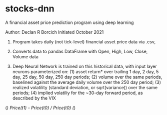 # stocks-dnn
A financial asset price prediction program using deep learning

Author: Declan R Borcich
Initiated October 2021

1. Program takes daily (not tick-level) financial asset price data via .csv,
  
3. Converts data to pandas DataFrame with Open, High, Low, Close, Volume data
4. Deep Neural Network is trained on this historical data, with input layer
  neurons parameterized on: (1) asset return* over trailing 1 day, 2 day, 5 day,
  25 day, 50 day, 250 day periods; (2) volume over the same periods, baselined
  against the average daily volume over the 250 day period; (3) realized volatility 
  (standard deviation, or sqrt(variance)) over the same periods; 
  (4) implied volatiliy for the ~30-day forward period, as described by the
  VIX

(*) Price(t1) - Price(t0) / Price(t0) (*) 
